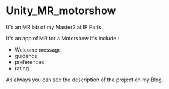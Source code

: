 # Unity_MR_motorshow
 
It's an MR lab of my Master2 at IP Paris.

It's an app of MR for a Motorshow it's include : 
- Welcome message
- guidance
- preferences 
- rating

As always you can see the description of the project on my Blog.
